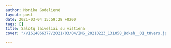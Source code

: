 ```yaml
---
author: Monika Godelienė
layout: post
date: 2021-03-04 15:59:28 +0200
tags: []
title: Salotų laiveliai su vištiena
cover: "/v1614866377/2021/03/04/IMG_20210223_131058_Bokeh__01_t8vers.jpg"

---
```

